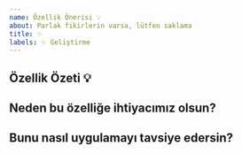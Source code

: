 ```yaml
---
name: Özellik Önerisi 💡
about: Parlak fikirlerin varsa, lütfen saklama
title: ✨
labels: ✨ Geliştirme
---
```


<!-- Daha önceden oluşturulmuş fikirlere bakıp var olanları tekrarlamazsan sevinirim. -->

## Özellik Özeti 💡
<!-- Fikrini belli edecek özet ve temiz bir açıklama -->



## Neden bu özelliğe ihtiyacımız olsun?
<!-- Bunu isteme sebebini bizi de heyecanlandıracak şekilde aktarabilirsin -->



## Bunu nasıl uygulamayı tavsiye edersin?
<!-- Bunu nasıl eklememiz gerektiğine dair detaylı açıklama veya sen yaptıysan Pull Request talebi belirtebilirsin -->


